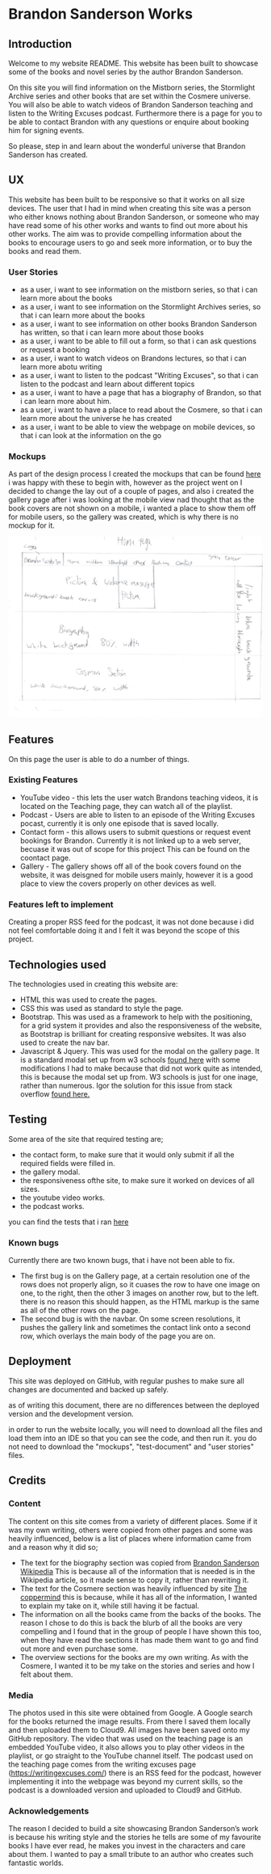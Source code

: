 # Brandon Sanderson Works

## Introduction
Welcome to my website README.
This website has been built to showcase some of the books and novel series by the author Brandon Sanderson.

On this site you will find information on the Mistborn series, the Stormlight Archive series and other books that are set within the Cosmere universe.
You will also be able to watch videos of Brandon Sanderson teaching and listen to the Writing Excuses podcast. Furthermore there is a page for you to be able to contact Brandon with any questions or enquire about booking him for signing events.

So please, step in and learn about the wonderful universe that Brandon Sanderson has created.


## UX
This website has been built to be responsive so that it works on all size devices. The user that I had in mind when creating this site was a person who either knows nothing about Brandon Sanderson, or someone who may have read some of his other works and wants to find out more about his other works.
The aim was to provide compelling information about the books to encourage users to go and seek more information, or to buy the books and read them.

### User Stories

- as a user, i want to see information on the mistborn series, so that i can learn more about the books
- as a user, i want to see information on the Stormlight Archives series, so that i can learn more about the books
- as a user, i want to see information on other books Brandon Sanderson has written, so that i can learn more about those books
- as a user, i want to be able to fill out a form, so that i can ask questions or request a booking
- as a user, i want to watch videos on Brandons lectures, so that i can learn more abotu writing
- as a user, i want to listen to the podcast "Writing Excuses", so that i can listen to the podcast and learn about different topics
- as a user, i want to have a page that has a biography of Brandon, so that i can learn more about him.
- as a user, i want to have a place to read about the Cosmere, so that i can learn more about the universe he has created
- as a user, i want to be able to view the webpage on mobile devices, so that i can look at the information on the go


### Mockups

As part of the design process I created the mockups that can be found [here](https://github.com/ALDrinkwater1989/stream-one-project/tree/master/assets/Mockups) i was happy with these to begin with, however as the project went on
I decided to change the lay out of a couple of pages, and also i created the gallery page after i was looking at the mobile view nad thought that as the
book covers are not shown on a mobile, i wanted a place to show them off for mobile users, so the gallery was created, which is why there is no mockup for it.

![Mockup 1](assets/Mockups/img13122018_001.jpg)

## Features

On this page the user is able to do a number of things.

### Existing Features

* YouTube video - this lets the user watch Brandons teaching videos, it is located on the Teaching page, they can watch all of the playlist.
* Podcast - Users are able to listen to an episode of the Writing Excuses pocast, currently it is only one episode that is saved locally.
* Contact form - this allows users to submit questions or request event bookings for Brandon. Currently it is not linked up to a web server, becuase it was out of scope for this project
This can be found on the coontact page.
* Gallery - The gallery shows off all of the book covers found on the website, it was deisgned for mobile users mainly, however it is a good place to view
the covers properly on other devices as well.

### Features left to implement

Creating a proper RSS feed for the podcast, it was not done because i did not feel comfortable doing it and I felt it was beyond the scope of this project.



## Technologies used
The technologies used in creating this website are:
* HTML this was used to create the pages.
* CSS this was used as standard to style the page.
* Bootstrap. This was used as a framework to help with the positioning, for a grid system it provides and also the responsiveness of the website, as Bootstrap is brilliant for creating responsive websites.
It was also used to create the nav bar.
* Javascript & Jquery. This was used for the modal on the gallery page. It is a standard modal set up from w3 schools [found here](https://www.w3schools.com/howto/howto_css_modal_images.asp) with some modifications I had to make because that did not work quite as intended, this is because the modal set up from. W3 schools is just for one inage, rather than numerous. Igor the solution for this issue from stack overflow [found here.](https://stackoverflow.com/questions/41275958/modal-image-galleries-multiple-images)


## Testing

Some area of the site that required testing are;

- the contact form, to make sure that it would only submit if all the required fields were filled in.
- the gallery modal.
- the responsiveness ofthe site, to make sure it worked on devices of all sizes.
- the youtube video works.
- the podcast works.

you can find the tests that i ran [here](https://github.com/ALDrinkwater1989/stream-one-project/tree/master/assets/test-document)

### Known bugs

Currently there are two known bugs, that i have not been able to fix.

- The first bug is on the Gallery page, at a certain resolution one of the rows does not properly align, so it cuases the row to have one image on one, to the right, then the other 3 images on another row, but to the left. there is no reason this should happen, as the HTML markup is the same as all of the other rows on the page.
- The second bug is with the navbar. On some screen resolutions, it pushes the gallery link and sometimes the contact link onto a second row, which overlays the main body of the page you are on.


## Deployment

This site was deployed on GitHub, with regular pushes to make sure all changes are documented and backed up safely.

as of writing this document, there are no differences between the deployed version and the development version.

in order to run the website locally, you will need to download all the files and load them into an IDE so that you can see the code, and then run it. you do not need to download the "mockups", "test-document" and "user stories" files.

## Credits

### Content
The content on this site comes from a variety of different places. Some if it was my own writing, others were copied from other pages and some was heavily influenced, below is a list of places where information came from and a reason why it did so;
- The text for the biography section was copied from [Brandon Sanderson Wikipedia](https://en.wikipedia.org/wiki/Brandon_Sanderson) This is because all of the information that is needed is in the Wikipedia article, so it made sense to copy it, rather than rewriting it.
- The text for the Cosmere section was heavily influenced by site [The coppermind](https://coppermind.net/wiki/Cosmere) this is because, while it has all of the information, I wanted to explain my take on it, while still having it be factual.
- The information on all the books came from the backs of the books. The reason I chose to do this is back the blurb of all the books are very compelling and I found that in the group of people I have shown this too, when they have read the sections it has made them want to go and find out more and even purchase some.
- The overview sections for the books are my own writing. As with the Cosmere, I wanted it to be my take on the stories and series and how I felt about them.

### Media
The photos used in this site were obtained from Google. A Google search for the books returned the image results. From there I saved them locally and then uploaded them to Cloud9. All images have been saved onto my GitHub repository.
The video that was used on the teaching page is an embedded YouTube video, it also allows you to play other videos in the playlist, or go straight to the YouTube channel itself.
The podcast used on the teaching page comes from the writing excuses page (https://writingexcuses.com/) there is an RSS feed for the podcast, however implementing it into the webpage was beyond my current skills, so the podcast is a downloaded version and uploaded to Cloud9 and GitHub.

### Acknowledgements
The reason I decided to build a site showcasing Brandon Sanderson’s work is because his writing style and the stories he tells are some of my favourite books I have ever read, he makes you invest in the characters and care about them. I wanted to pay a small tribute to an author who creates such fantastic worlds.
